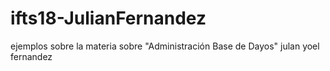 # ifts18-JulianFernandez
ejemplos sobre la materia sobre "Administración Base de Dayos"
julan yoel fernandez
